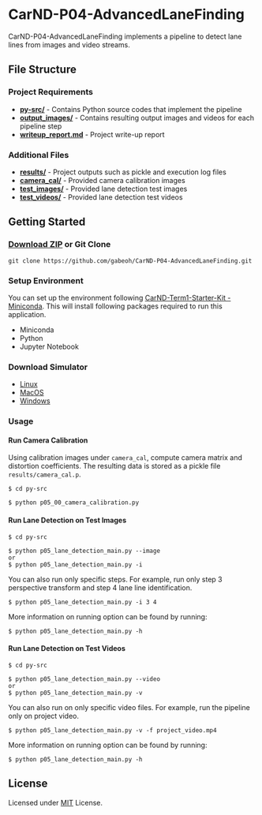 # CarND-P04-AdvancedLaneFinding

CarND-P04-AdvancedLaneFinding implements a pipeline to detect lane lines
from images and video streams. 

## File Structure
### Project Requirements
- **[py-src/](py-src/)** - Contains Python source codes that implement the
    pipeline
- **[output_images/](output_images/)** - Contains resulting output images and
    videos for each pipeline step
- **[writeup_report.md](writeup_report.md)** - Project write-up report

### Additional Files
- **[results/](results/)** - Project outputs such as pickle and execution
    log files
- **[camera_cal/](camera_cal/)** - Provided camera calibration images
- **[test_images/](test_images/)** - Provided lane detection test images
- **[test_videos/](test_videos/)** - Provided lane detection test videos


## Getting Started
### [Download ZIP](https://github.com/gabeoh/CarND-P04-AdvancedLaneFinding/archive/master.zip) or Git Clone
```
git clone https://github.com/gabeoh/CarND-P04-AdvancedLaneFinding.git
```

### Setup Environment

You can set up the environment following
[CarND-Term1-Starter-Kit - Miniconda](https://github.com/udacity/CarND-Term1-Starter-Kit/blob/master/doc/configure_via_anaconda.md).
This will install following packages required to run this application.

- Miniconda
- Python
- Jupyter Notebook

### Download Simulator
- [Linux](https://d17h27t6h515a5.cloudfront.net/topher/2017/February/58ae46bb_linux-sim/linux-sim.zip)
- [MacOS](https://d17h27t6h515a5.cloudfront.net/topher/2017/February/58ae4594_mac-sim.app/mac-sim.app.zip)
- [Windows](https://d17h27t6h515a5.cloudfront.net/topher/2017/February/58ae4419_windows-sim/windows-sim.zip)


### Usage

#### Run Camera Calibration
Using calibration images under `camera_cal`, compute camera matrix and
distortion coefficients.  The resulting data is stored as a pickle file
`results/camera_cal.p`.

```
$ cd py-src

$ python p05_00_camera_calibration.py
```

#### Run Lane Detection on Test Images
```
$ cd py-src

$ python p05_lane_detection_main.py --image
or
$ python p05_lane_detection_main.py -i
```

You can also run only specific steps.  For example, run only step 3
perspective transform and step 4 lane line identification.
```
$ python p05_lane_detection_main.py -i 3 4
```

More information on running option can be found by running:
```
$ python p05_lane_detection_main.py -h
```

#### Run Lane Detection on Test Videos
```
$ cd py-src

$ python p05_lane_detection_main.py --video
or
$ python p05_lane_detection_main.py -v
```

You can also run on only specific video files.  For example, run the pipeline
only on project video.
```
$ python p05_lane_detection_main.py -v -f project_video.mp4
```

More information on running option can be found by running:
```
$ python p05_lane_detection_main.py -h
```


## License
Licensed under [MIT](LICENSE) License.

